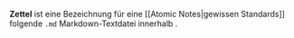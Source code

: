 **Zettel** ist eine Bezeichnung für eine [[Atomic Notes|gewissen Standards]] folgende `.md` Markdown-Textdatei innerhalb .